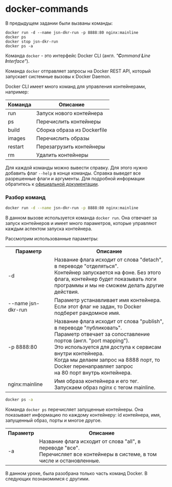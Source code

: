 # docker-commands

В предыдущем задании были вызваны команды:

```
docker run -d --name jsn-dkr-run -p 8888:80 nginx:mainline
docker ps
docker stop jsn-dkr-run
docker ps -a
```

Команда `docker` - это интерфейс Docker CLI (англ. _"**C**ommand **L**ine **I**nterface"_).

Команда `docker` отправляет запросы на Docker REST API, который запускает системные вызовы к
Docker Daemon.

Docker CLI имеет много команд для управления контейнерами, например:

| Команда | Описание                    |
| ------- | --------------------------- |
| run     | Запуск нового контейнера    |
| ps      | Перечислить контейнеры      |
| build   | Сборка образа из Dockerfile |
| images  | Перечислить образы          |
| restart | Перезагрузить контейнеры    |
| rm      | Удалить контейнеры          |

Для каждой команды можно вывести справку. Для этого нужно добавить флаг `--help` в конце команды.
Справка выведет все разрешенные флаги и аргументы. Для подробной информации обратитесь к
[официальной документации](https://docs.docker.com/engine/reference/run/).

### Разбор команд

```bash
docker run -d --name jsn-dkr-run -p 8888:80 nginx:mainline
```

В данном вызове используется команда `docker run`. Она отвечает за запуск контейнеров и имеет много параметров, которые управляют каждым аспектом запуска контейнера.

Рассмотрим использованные параметры:

<table>
<tr>
    <th>Параметр</th>
    <th>Описание</th>
</tr>
<tr>
    <td>-d</td>
    <td>
        Название флага исходит от слова "detach", в переводе "отделяться".<br>
        Контейнер запускается на фоне. Без этого флага, контейнер будет показывать логи<br>
        программы и мы не сможем делать другие действия.
    </td>
</tr>
<tr>
    <td>--name jsn-dkr-run</td>
    <td>
        Параметр устанавливает имя контейнера.<br>
        Если этот флаг не задан, то Docker подберет рандомное имя.
    </td>
</tr>
<tr>
    <td>-p 8888:80</td>
    <td>
        Название флага исходит от слова "publish", в переводе "публиковать".<br>
        Параметр отвечает за сопоставление портов (англ. "port mapping").<br>
        Это используется для доступа к сервисам внутри контейнера.<br>
        Когда мы делаем запрос на 8888 порт, то Docker перенаправляет запрос<br>
        на 80 порт внутрь контейнера.
    </td>
</tr>
<tr>
    <td>nginx:mainline</td>
    <td>
        Имя образа контейнера и его тег.<br>
        Запускаем образ nginx c тегом mainline.
    </td>
</tr>
</table>

```bash
docker ps -a
```

Команда `docker ps` перечисляет запущенные контейнеры. Она показывает информацию по каждому контейнеру:
id контейнера, имя, запущенный образ, порты и многое другое.

<table>
<tr>
    <th>Параметр</th>
    <th>Описание</th>
</tr>
<tr>
    <td>-a</td>
    <td>
        Название флага исходит от слова "all", в переводе "все".<br>
        Перечисляет все контейнеры в системе, в том числе и остановленные.
    </td>
</tr>
</table>

В данном уроке, была разобрана только часть команд Docker. В следующих познакомимся с другими.
